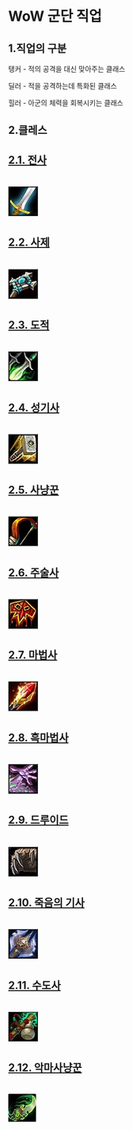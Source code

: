 # WoW 군단 직업

## 1.직업의 구분 

탱커 - 적의 공격을 대신 맞아주는 클래스

딜러 - 적을 공격하는데 특화된 클래스

힐러 - 아군의 체력을 회복시키는 클래스

## 2.클레스

## [2.1. 전사](전사.md)  
# [![전사](images/warrior.jpg)](전사.md)
## [2.2. 사제](사제.md)  
# [![사제](images/priest.jpg)](사제.md) 
## [2.3. 도적](도적.md)  
# [![도적](images/thief.jpg)](도적.md) 

## [2.4. 성기사](성기사.md)  
# [![성기사](images/paladin.jpg)](성기사.md) 

## [2.5. 사냥꾼](사냥꾼.md)  
# [![사냥꾼](images/hunter.jpg)](사냥꾼.md) 

## [2.6. 주술사](주술사.md)  
# [![주술사](images/shaman.jpg)](주술사.md) 
## [2.7. 마법사](마법사.md)  
# [![마법사](images/mage.jpg)](마법사.md) 
## [2.8. 흑마법사](흑마법사.md)  
# [![흑마법사](images/warlock.jpg)](흑마법사.md) 
## [2.9. 드루이드](드루이드.md)  
# [![드루이드](images/druid.jpg)](드루이드.md) 
## [2.10. 죽음의 기사](죽음의기사.md)  
# [![죽음의기사](images/deathk.jpg)](죽음의기사.md) 
## [2.11. 수도사](수도사.md)  
# [![수도사](images/monk.jpg)](수도사.md) 
## [2.12. 악마사냥꾼](악마사냥꾼.md)  
# [![악마사냥꾼](images/demonhunter.jpg)](악마사냥꾼.md) 


 
